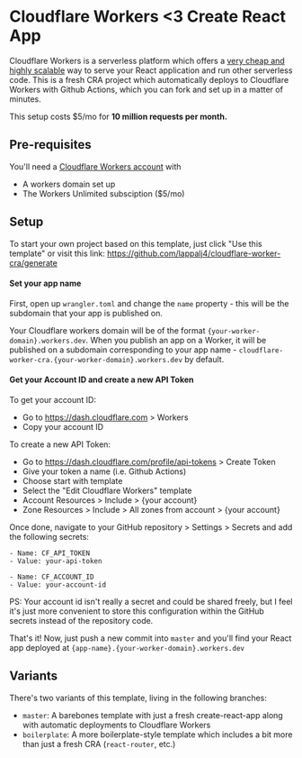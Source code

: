 # Cloudflare Workers <3 Create React App

Cloudflare Workers is a serverless platform which offers a [very cheap and highly scalable](https://workers.cloudflare.com/) way to serve your React application and run other serverless code. This is a fresh CRA project which automatically deploys to Cloudflare Workers with Github Actions, which you can fork and set up in a matter of minutes.

This setup costs \$5/mo for **10 million requests per month.**

## Pre-requisites

You'll need a [Cloudflare Workers account](https://dash.cloudflare.com/sign-up/workers) with

-   A workers domain set up
-   The Workers Unlimited subsciption (\$5/mo)

## Setup

To start your own project based on this template, just click "Use this template" or visit this link: https://github.com/lappalj4/cloudflare-worker-cra/generate

#### Set your app name

First, open up `wrangler.toml` and change the `name` property - this will be the subdomain that your app is published on.

Your Cloudflare workers domain will be of the format `{your-worker-domain}.workers.dev`. When you publish an app on a Worker,
it will be published on a subdomain corresponding to your app name - `cloudflare-worker-cra.{your-worker-domain}.workers.dev` by default.

#### Get your Account ID and create a new API Token

To get your account ID:

-   Go to https://dash.cloudflare.com > Workers
-   Copy your account ID

To create a new API Token:

-   Go to https://dash.cloudflare.com/profile/api-tokens > Create Token
-   Give your token a name (i.e. Github Actions)
-   Choose start with template
-   Select the "Edit Cloudflare Workers" template
-   Account Resources > Include > {your account}
-   Zone Resources > Include > All zones from account > {your account}

Once done, navigate to your GitHub repository > Settings > Secrets and add the following secrets:

```
- Name: CF_API_TOKEN
- Value: your-api-token

- Name: CF_ACCOUNT_ID
- Value: your-account-id
```

PS: Your account id isn't really a secret and could be shared freely, but I feel it's just more convenient to store this
configuration within the GitHub secrets instead of the repository code.

That's it! Now, just push a new commit into `master` and you'll find your React app deployed at `{app-name}.{your-worker-domain}.workers.dev`

## Variants

There's two variants of this template, living in the following branches:

-   `master`: A barebones template with just a fresh create-react-app along with automatic deployments to Cloudflare Workers
-   `boilerplate`: A more boilerplate-style template which includes a bit more than just a fresh CRA (`react-router`, etc.)
